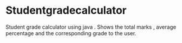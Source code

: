 # Studentgradecalculator
Student grade calculator using java . Shows the total marks , average percentage and the corresponding grade to the user.
